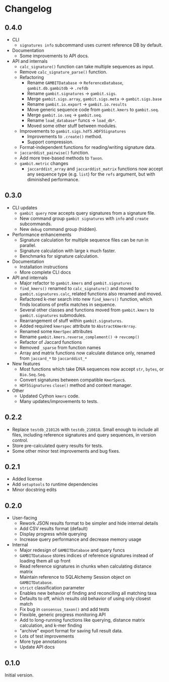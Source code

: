 # Changelog

## 0.4.0

* CLI
	* `signatures info` subcommand uses current reference DB by default.
* Documentation
	* Some improvements to API docs.
* API and internals
	* `calc_signature()` function can take multiple sequences as input.
	* Remove `calc_signature_parse()` function.
	* Refactoring
		* Rename `GAMBITDatabase` -> `ReferenceDatabase`, `gambit.db.gambitdb` -> `.refdb`
		* Rename `gambit.signatures` -> `gambit.sigs`.
		* Merge `gambit.sigs.array`, `gambit.sigs.meta` -> `gambit.sigs.base`
		* Rename `gambit.io.export` -> `gambit.io.results`
		* Move generic sequence code from `gambit.kmers` to `gambit.seq`.
		* Merge `gambit.io.seq` -> `gambit.seq`.
		* Rename `load_database*` funcs -> `load_db*`.
		* Moved some other stuff between modules.
	* Improvements to `gambit.sigs.hdf5.HDF5Signatures`
		* Improvements to `.create()` method.
		* Support compression.
	* Format-independent functions for reading/writing signature data.
	* `jaccarddist_pairwise()` function.
	* Add more tree-based methods to `Taxon`.
	* `gambit.metric` changes
		* `jaccarddist_array` and `jaccarddist_matrix` functions now accept any sequence type (e.g.
		  `list`) for the `refs` argument, but with diminished performance.


## 0.3.0

* CLI updates
	* `gambit query` now accepts query signatures from a signature file.
	* New command group `gambit signatures` with `info` and `create` subcommands.
	* New `debug` command group (hidden).
* Performance enhancements
	* Signature calculation for multiple sequence files can be run in parallel.
	* Signature calculation with large `k` much faster.
	* Benchmarks for signature calculation.
* Documentation
	* Installation instructions
	* More complete CLI docs
* API and internals
	* Major refactor to `gambit.kmers` and `gambit.signatures`
	* `find_kmers()` renamed to `calc_signature()` and moved to `gambit.signatures.calc`, related
		functions also renamed and moved.
	* Refactored k-mer search into new `find_kmers()` function, which finds locations of prefix
		matches in sequence.
	* Several other classes and functions moved from `gambit.kmers` to `gambit.signatures` submodules.
	* Rearrangement of stuff within `gambit.signatures`.
	* Added required `kmerspec` attribute to `AbstractKmerArray`.
	* Renamed some `KmerSpec` attributes
	* Rename `gambit.kmers.reverse_complement()` -> `revcomp()`
	* Refactor of Jaccard functions
	* Removed `_sparse` from function names
	* Array and matrix functions now calculate distance only, renamed from `jaccard_*` to `jaccarddist_*`
* New features
	* Most functions which take DNA sequences now accept `str`, `bytes`, or `Bio.Seq.Seq`.
	* Convert signatures between compatible `KmerSpec`s.
	* `HDF5Signatures` `close()` method and context manager.
* Other
	* Updated Cython `kmers` code.
	* Many updates/improvements to tests.


## 0.2.2

* Replace `testdb_210126` with `testdb_210818`. Small enough to include all files, including reference signatures and query sequences, in version control.
* Store pre-calculated query results for tests.
* Some other minor test improvements and bug fixes.


## 0.2.1

* Added license
* Add `setuptools` to runtime dependencies
* Minor docstring edits


## 0.2.0

* User-facing
	* Rework JSON results format to be simpler and hide internal details
	* Add CSV results format (default)
	* Display progress while querying
	* Increase query performance and decrease memory usage
* Internal
	* Major redesign of `GAMBITDatabase` and query funcs
	* `GAMBITDatabase` stores indices of reference signatures instead of loading them all up front
	* Read reference signatures in chunks when calculating distance matrix
	* Maintain reference to SQLAlchemy Session object on `GAMBITDatabase`.
	* `strict` classification parameter
	* Enables new behavior of finding and reconciling all matching taxa
	* Defaults to off, which results old behavior of using only closest match
	* Fix bug in `consensus_taxon()` and add tests
	* Flexible, generic progress monitoring API
	* Add to long-running functions like querying, distance matrix calculation, and k-mer finding
	* "archive" export format for saving full result data.
	* Lots of test improvements
	* More type annotations
	* Update API docs


## 0.1.0

Initial version.
